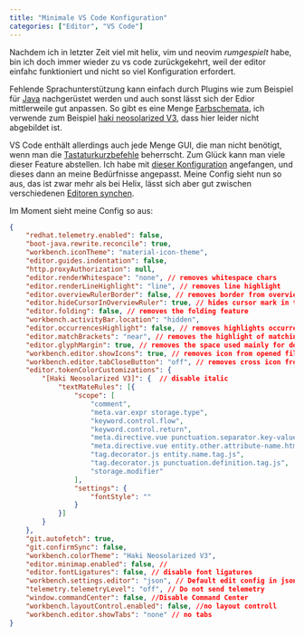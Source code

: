 ```yaml
---
title: "Minimale VS Code Konfiguration"
categories: ["Editor", "VS Code"]
---
```

Nachdem ich in letzter Zeit viel mit helix, vim und neovim *rumgespielt* habe, bin ich doch immer wieder zu vs code zurückgekehrt, weil der editor einfahc funktioniert und nicht so viel Konfiguration erfordert.

Fehlende Sprachunterstützung kann einfach durch Plugins wie zum Beispiel für [Java](https://code.visualstudio.com/docs/languages/java) nachgerüstet werden und auch sonst lässt sich der Edior mittlerweile gut anpassen. So gibt es eine Menge [Farbschemata](https://vscodethemes.com/), ich verwende zum Beispiel [haki neosolarized V3](https://vscodethemes.com/e/mathstylish.tokyo-dark-themes/haki-neosolarized-v2?language=javascript), dass hier leider nicht abgebildet ist.

VS Code enthält allerdings auch jede Menge GUI, die man nicht benötigt, wenn man die [Tastaturkurzbefehle](https://code.visualstudio.com/docs/getstarted/keybindings) beherrscht. Zum Glück kann man viele dieser Feature abstellen. Ich habe mit [dieser Konfiguration](https://medium.com/@marciobarrios/minimal-user-interface-for-visual-studio-code-2ab849eb6d8e) angefangen, und dieses dann an meine Bedürfnisse angepasst. Meine Config sieht nun so aus, das ist zwar mehr als bei Helix, lässt sich aber gut zwischen verschiedenen [Editoren synchen](https://code.visualstudio.com/docs/editor/settings-sync).

Im Moment sieht meine Config so aus:

```json
{
    "redhat.telemetry.enabled": false,
    "boot-java.rewrite.reconcile": true,
    "workbench.iconTheme": "material-icon-theme",
    "editor.guides.indentation": false,
    "http.proxyAuthorization": null,
    "editor.renderWhitespace": "none", // removes whitespace chars
    "editor.renderLineHighlight": "line", // removes line highlight
    "editor.overviewRulerBorder": false, // removes border from overview ruler (located on the right, same position as the scrollbar)
    "editor.hideCursorInOverviewRuler": true, // hides cursor mark in the overview ruler
    "editor.folding": false, // removes the folding feature
    "workbench.activityBar.location": "hidden",
    "editor.occurrencesHighlight": false, // removes highlights occurrences (still works when you select a word)
    "editor.matchBrackets": "near", // removes the highlight of matching brackets (I use Subtle Match Brackets extension for this)
    "editor.glyphMargin": true, // removes the space used mainly for debugging indicators
    "workbench.editor.showIcons": true, // removes icon from opened files in tabs
    "workbench.editor.tabCloseButton": "off", // removes cross icon from tabs
    "editor.tokenColorCustomizations": {
        "[Haki Neosolarized V3]": {  // disable italic
            "textMateRules": [{
                "scope": [
                    "comment",
                    "meta.var.expr storage.type",
                    "keyword.control.flow",
                    "keyword.control.return",
                    "meta.directive.vue punctuation.separator.key-value.html",
                    "meta.directive.vue entity.other.attribute-name.html",
                    "tag.decorator.js entity.name.tag.js",
                    "tag.decorator.js punctuation.definition.tag.js",
                    "storage.modifier"
                ],
                "settings": {
                    "fontStyle": ""
                }
            }]
        }
    },
    "git.autofetch": true,
    "git.confirmSync": false,
    "workbench.colorTheme": "Haki Neosolarized V3",
    "editor.minimap.enabled": false, // 
    "editor.fontLigatures": false, // disable font ligatures
    "workbench.settings.editor": "json", // Default edit config in json Editor 
    "telemetry.telemetryLevel": "off", // Do not send telemetry
    "window.commandCenter": false, //Disable Command Center
    "workbench.layoutControl.enabled": false, //no layout controll 
    "workbench.editor.showTabs": "none" // no tabs
}
```
